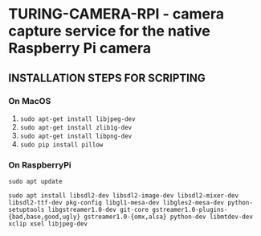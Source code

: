 # TURING-CAMERA-RPI - camera capture service for the native Raspberry Pi camera  

## INSTALLATION STEPS FOR SCRIPTING  

### On MacOS
1. `sudo apt-get install libjpeg-dev`  
2. `sudo apt-get install zlib1g-dev`  
3. `sudo apt-get install libpng-dev`  
4. `sudo pip install pillow`  

### On RaspberryPi
`sudo apt update`  
  
`sudo apt install libsdl2-dev libsdl2-image-dev libsdl2-mixer-dev libsdl2-ttf-dev pkg-config libgl1-mesa-dev libgles2-mesa-dev python-setuptools libgstreamer1.0-dev git-core gstreamer1.0-plugins-{bad,base,good,ugly} gstreamer1.0-{omx,alsa} python-dev libmtdev-dev xclip xsel libjpeg-dev`
